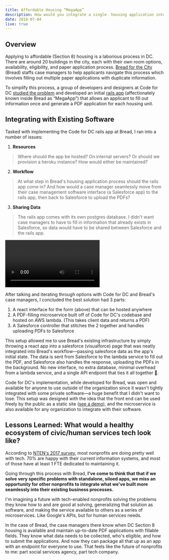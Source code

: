 ```yaml
---
title: Affordable Housing “MegaApp”
description: How would you integrate a single  housing application into an existing  nonprofit infrastructure?
date: 2018-07-04
live: true
---
```

## Overview

Applying to affordable (Section 8) housing is a laborious process in DC. There are around 20 buildings in the city, each with their own room options, availability, eligibility, and paper application process. [Bread for the City](http://breadforthecity.org) (Bread) staffs case managers to help applicants navigate this process which involves filling out multiple paper applications with duplicate information.

To simplify this process, a group of developers and designers at Code for DC <a href="http://sarahfathallah.com/district-housing/" target="\_blank">studied the problem</a> and developed an initial <a href="https://github.com/codefordc/districthousing" target="\_blank">rails app</a> (affectionately known inside Bread as “MegaApp”) that allows an applicant to fill out information once and generate a PDF application for each housing unit.

## Integrating with Existing Software

Tasked with implementing the Code for DC rails app at Bread, I ran into a number of issues:

1. **Resources**

> Where should the app be hosted? On internal servers? Or should we provision a heroku instance? How would either be maintained?

2. **Workflow**

> At what step in Bread's housing application process should the rails app come in? And how would a case manager seamlessly move from their case management software interface (a Salesforce app) to the rails app, then back to Salesforce to upload the PDFs?  

3. **Sharing Data**

> The rails app comes with its own postgres database. I didn't want case managers to have to fill in information that already exists in Salesforce, so data would have to be shared between Salesforce and the rails app.

<!-- Once to `POST` client information to the rails app, then again from the rails app to confirm and maybe even send back a PDF payload. -->

<video autoplay loop>
  <source src="/static/images/post-images/megaapp.mp4" type="video/mp4">
  <source src="/static/images/post-images/megaapp.ogg" type="video/ogg">
</video>

After talking and iterating through options with Code for DC and Bread's case managers, I concluded the best solution had 3 parts:

1. A react interface for the form (above) that can be hosted anywhere
2. A PDF-filling microservice built off of Code for DC's codebase and hosted on AWS lambda. (This takes client data and returns a PDF)
3. A Salesforce controller that stitches the 2 together and handles uploading PDFs to Salesforce

This setup allowed me to use Bread's existing infrastructure by simply throwing a react app into a salesforce (visualforce) page that was neatly integrated into Bread's workflow&mdash;passing salesforce data as the app's initial state. The data is sent from Salesforce to the lambda service to fill out the PDF, and Salesforce also handles the response, uploading the PDFs in the background. No new interface, no extra database, minimal overhead from a lambda service, and a single API endpoint that ties it all together 👐.

Code for DC's implementation, while developed for Bread, was open and available for anyone to use outside of the organization since it wasn't tightly integrated with some private software&mdash;a huge benefit that I didn't want to lose. This setup was designed with the idea that the front end can be used freely by the public as a static site ([see a demo](https://lomaxrx.github.io/districthousing-force/)), and the microservice is also available for any organization to integrate with their software.

## Lessons Learned: What would a healthy ecosystem of civic/human services tech look like?  

According to [NTEN's 2017 survey](https://www.nten.org/wp-content/uploads/2017/05/Staffing_Report2016_v13.pdf), most nonprofits are doing pretty well with tech. 70% are happy with their current information systems, and most of those have at least 1 FTE dedicated to maintaining it.

Going through this process with Bread, **I've come to think that that if we solve very specific problems with standalone, siloed apps, we miss an opportunity for other nonprofits to integrate what we've built more seamlessly into their existing business processes.**

I'm imagining a future with tech-enabled nonprofits solving the problems they know how to and are good at solving, generalizing that solution as software, and making the service available to others as a series of microservices. Like Google's APIs, but for human services needs.

In the case of Bread, the case managers there know when DC Section 8 housing is available and maintain up-to-date PDF applications with fillable fields. They know what data needs to be collected, who's eligible, and how to submit the applications. And now they can package all that up as an app with an endpoint for everyone to use. That feels like the future of nonprofits to me: part social services agency, part tech company.  
